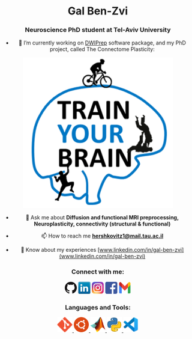<h1 align="center">Gal Ben-Zvi</h1>
<h3 align="center">Neuroscience PhD student at Tel-Aviv University</h3>

<div align="center">

- 🔭 I’m currently working on [DWIPrep](https://github.com/GalBenZvi/dwiprep) software package, and my PhD project, called The Connectome Plasticity:

<div align="center"><img
src = TheConnectomePlasticity.png
alt = "TheConnectomePlasticity"
weight = 200
height = 400
/>

- 💬 Ask me about **Diffusion and functional MRI preprocessing, Neuroplasticity, connectivity (structural & functional)**

- 📫 How to reach me **hershkovitz1@mail.tau.ac.il**

- 📄 Know about my experiences [www.linkedin.com/in/gal-ben-zvi](www.linkedin.com/in/gal-ben-zvi)

<h3>Connect with me:</h3>

[![GitHub](icons/github.png)](https://github.com/GalBenZvi)
[![LinkedIn](icons/linkedin.png)](https://linkedin.com/in/gal-ben-zvi)
[![Instagram](icons/instagram.png)](https://www.instagram.com/galbenzvi93)
<a href="https://fb.com/galbenzvi1" target="_blank"><img src="icons/facebook.png" width="32" height="32" /></a>
<a href="mailto:hershkovitz1@mail.tau.ac.il" target="_blank"><img src="icons/gmail.png" width="32" height="32" /></a>

<h3 >Languages and Tools:</h3>

<div align="center"><a href="https://git-scm.com/" target="_blank"> <img src="icons/git.png" alt="git" width="40" height="40"/> </a> <a href="https://www.linux.org/" target="_blank"> <img src="icons/ubuntu.png" alt="linux" width="40" height="40"/> </a> <a href="https://www.mathworks.com/" target="_blank"> <img src="icons/matlab.png" alt="matlab" width="40" height="40"/> </a> <a href="https://www.python.org" target="_blank"> <img src="icons/python.png" alt="python" width="40" height="40"/> </a> <a href="https://code.visualstudio.com/" target="_blank"> <img src="icons/vscode.png" alt="python" width="40" height="40"/> </a> </p>
